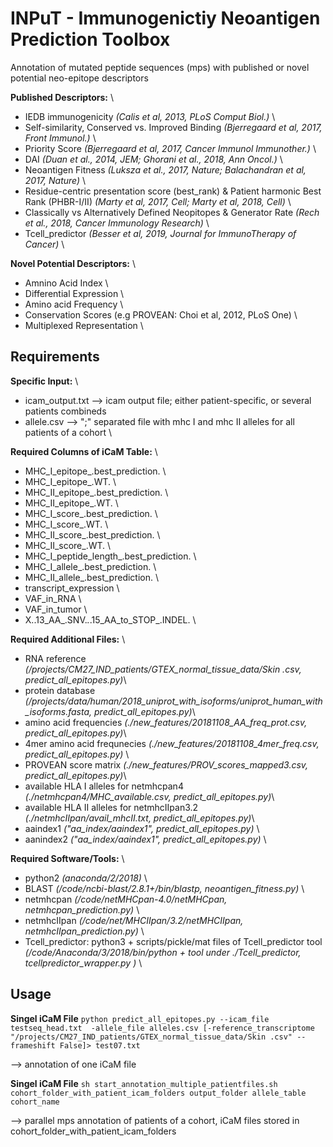 # **INPuT - Immunogenictiy Neoantigen Prediction Toolbox**


Annotation of mutated peptide sequences (mps) with published or novel potential neo-epitope descriptors

**Published Descriptors:** \
- IEDB immunogenicity *(Calis et al, 2013, PLoS Comput Biol.)* \
- Self-similarity, Conserved vs. Improved Binding  *(Bjerregaard et al, 2017, Front Immunol.)* \
- Priority Score *(Bjerregaard et al, 2017, Cancer Immunol Immunother.)* \
- DAI *(Duan et al., 2014, JEM; Ghorani et al., 2018, Ann Oncol.)* \
- Neoantigen Fitness *(Luksza et al., 2017, Nature; Balachandran et al, 2017, Nature)* \
- Residue-centric presentation score (best_rank) & Patient harmonic Best Rank (PHBR-I/II) *(Marty et al, 2017, Cell; Marty et al, 2018, Cell)* \
- Classically vs Alternatively Defined Neopitopes & Generator Rate *(Rech et al., 2018, Cancer Immunology Research)* \
- Tcell_predictor *(Besser et al, 2019, Journal for ImmunoTherapy of Cancer)* \


**Novel Potential Descriptors:** \
- Amnino Acid Index \
- Differential Expression \
- Amino acid Frequency \
- Conservation Scores (e.g PROVEAN: Choi et al, 2012, PLoS One) \
- Multiplexed Representation \


## **Requirements**

**Specific Input:** \
- icam_output.txt --> icam output file; either patient-specific, or several patients combineds
- allele.csv --> ";" separated file with mhc I and mhc II alleles for all patients of a cohort \


**Required Columns of iCaM Table:** \
- MHC_I_epitope_.best_prediction. \
- 	MHC_I_epitope_.WT. \
-   MHC_II_epitope_.best_prediction. \
- 	MHC_II_epitope_.WT. \
- 	MHC_I_score_.best_prediction. \
- 	MHC_I_score_.WT. \
- 	MHC_II_score_.best_prediction. \
- 	MHC_II_score_.WT. \
- 	MHC_I_peptide_length_.best_prediction. \
- 	MHC_I_allele_.best_prediction. \
- 	MHC_II_allele_.best_prediction. \
- 	transcript_expression \
- 	VAF_in_RNA \
- 	VAF_in_tumor \
- 	X..13_AA_.SNV._._.15_AA_to_STOP_.INDEL. \

**Required Additional Files:** \
- RNA reference *(/projects/CM27_IND_patients/GTEX_normal_tissue_data/Skin .csv, predict_all_epitopes.py)*\
- protein database *(/projects/data/human/2018_uniprot_with_isoforms/uniprot_human_with_isoforms.fasta, predict_all_epitopes.py)*\
- amino acid frequencies *(./new_features/20181108_AA_freq_prot.csv, predict_all_epitopes.py)*\
- 4mer amino acid frequnecies *(./new_features/20181108_4mer_freq.csv, predict_all_epitopes.py)* \
- PROVEAN score matrix *(./new_features/PROV_scores_mapped3.csv, predict_all_epitopes.py)*\
- available HLA I alleles for netmhcpan4 *(./netmhcpan4/MHC_available.csv, predict_all_epitopes.py)*\
- available HLA II alleles for netmhcIIpan3.2 *(./netmhcIIpan/avail_mhcII.txt, predict_all_epitopes.py)*\
- aaindex1 *("aa_index/aaindex1", predict_all_epitopes.py)* \
- aanindex2 *("aa_index/aaindex1", predict_all_epitopes.py)* \

**Required Software/Tools:** \
- python2 *(anaconda/2/2018)* \
- BLAST *(/code/ncbi-blast/2.8.1+/bin/blastp, neoantigen_fitness.py)* \
- netmhcpan *(/code/netMHCpan-4.0/netMHCpan, netmhcpan_prediction.py)* \
- netmhcIIpan *(/code/net/MHCIIpan/3.2/netMHCIIpan, netmhcIIpan_prediction.py)* \
- Tcell_predictor: python3 + scripts/pickle/mat files of Tcell_predictor tool *(/code/Anaconda/3/2018/bin/python + tool under ./Tcell_predictor, tcellpredictor_wrapper.py )* \

## **Usage**

**Singel iCaM File**
`python predict_all_epitopes.py --icam_file testseq_head.txt  -allele_file alleles.csv [-reference_transcriptome "/projects/CM27_IND_patients/GTEX_normal_tissue_data/Skin .csv" --frameshift False]> test07.txt`  

--> annotation of one iCaM file

**Singel iCaM File**
`sh start_annotation_multiple_patientfiles.sh cohort_folder_with_patient_icam_folders output_folder allele_table cohort_name`  

--> parallel mps annotation of patients of a cohort, iCaM files stored in cohort_folder_with_patient_icam_folders
